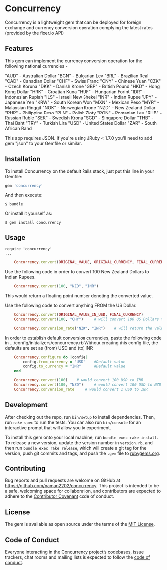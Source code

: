 # Concurrency

Concurrency is a lightweight gem that can be deployed for foreign exchange and currency conversion operation complying the latest rates (provided by the fixer.io API)

## Features

This gem can implement the currency conversion operation for the following national currencies - 

"AUD" - Australian Dollar
"BGN" - Bulgarian Lev
"BRL" - Brazilian Real
"CAD" - Canadian Dollar
"CHF" - Swiss Franc
"CNY" - Chinese Yuan
"CZK" - Czech Koruna
"DKK" - Danish Krone 
"GBP" - British Pound
"HKD" - Hong Kong Dollar
"HRK" - Croatian Kuna
"HUF" - Hungarian Forint
"IDR" - Indonesian Rupiah
"ILS" - Israeli New Shekel
"INR" - Indian Rupee
"JPY" - Japanese Yen
"KRW" - South Korean Won
"MXN" - Mexican Peso
"MYR" - Malaysian Ringgit
"NOK" - Norwegian Krone
"NZD" - New Zealand Dollar
"PHP" - Philippine Peso
"PLN" - Polish Zloty
"RON" - Romanian Leu
"RUB" - Russian Ruble
"SEK" - Swedish Krona
"SGD" - Singapore Dollar
"THB" - Thai Baht
"TRY" - Turkish Lira
"USD" - United States Dollar
"ZAR" - South African Rand

This app requires JSON. If you're using JRuby < 1.7.0 you'll need to add gem "json" to your Gemfile or similar.

## Installation

To install Concurrency on the default Rails stack, just put this line in your Gemfile:

```ruby
gem 'concurrency'
```

And then execute:

    $ bundle

Or install it yourself as:

    $ gem install concurrency

## Usage

    require 'concurrency'
    ...
    
```ruby
    Concurrency.convert(ORIGINAL_VALUE, ORIGINAL_CURRENCY, FINAL_CURRENCY)
```
Use the following code in order to convert 100 New Zealand Dollars to Indian Rupees.
    
```ruby
    Concurrency.convert(100, "NZD", "INR")
```

This would return a floating point number denoting the converted value.

Use the following code to convert anything FROM the US Dollar.

```ruby
    Concurrency.convert(ORIGINAL_VALUE_IN_USD, FINAL_CURRENCY)
    Concurrency.convert(100, "CHY")     # will convert 100 US Dollars to Chinese Yuan
```

```ruby
    Concurrency.conversion_rate("NZD", "INR")    # will return the value of 1 New Zealand Dollar in Indian Rupees
```

In order to establish default conversion currencies, paste the following code in .../config/initializers/concurrency.rb
Without creating this config file, the defaults are set as (from) USD and (to) INR

```ruby
    Concurrency.configure do |config|
        config.from_currency = "USD"    #Default value
        config.to_currency = "INR"      #Default value
    end
```
```ruby
    Concurrency.convert(100)    # would convert 100 USD to INR
    Concurrency.convert(100, "NZD")     # would convert 100 USD to NZD
    Concurrency.conversion_rate     # would convert 1 USD to INR
```

## Development

After checking out the repo, run `bin/setup` to install dependencies. Then, run `rake spec` to run the tests. You can also run `bin/console` for an interactive prompt that will allow you to experiment.

To install this gem onto your local machine, run `bundle exec rake install`. To release a new version, update the version number in `version.rb`, and then run `bundle exec rake release`, which will create a git tag for the version, push git commits and tags, and push the `.gem` file to [rubygems.org](https://rubygems.org).

## Contributing

Bug reports and pull requests are welcome on GitHub at https://github.com/naman2202/concurrency. This project is intended to be a safe, welcoming space for collaboration, and contributors are expected to adhere to the [Contributor Covenant](http://contributor-covenant.org) code of conduct.

## License

The gem is available as open source under the terms of the [MIT License](http://opensource.org/licenses/MIT).

## Code of Conduct

Everyone interacting in the Concurrency project’s codebases, issue trackers, chat rooms and mailing lists is expected to follow the [code of conduct](https://github.com/naman2202/concurrency/blob/master/CODE_OF_CONDUCT.md).